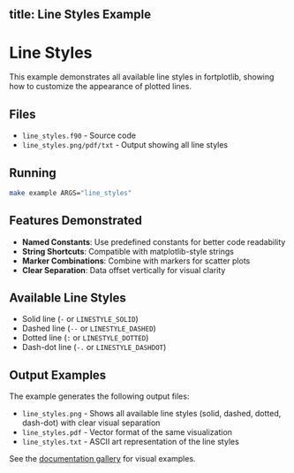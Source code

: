 title: Line Styles Example
---

# Line Styles

This example demonstrates all available line styles in fortplotlib, showing how to customize the appearance of plotted lines.

## Files

- `line_styles.f90` - Source code
- `line_styles.png/pdf/txt` - Output showing all line styles

## Running

```bash
make example ARGS="line_styles"
```

## Features Demonstrated

- **Named Constants**: Use predefined constants for better code readability
- **String Shortcuts**: Compatible with matplotlib-style strings
- **Marker Combinations**: Combine with markers for scatter plots
- **Clear Separation**: Data offset vertically for visual clarity

## Available Line Styles

- Solid line (`-` or `LINESTYLE_SOLID`)
- Dashed line (`--` or `LINESTYLE_DASHED`)
- Dotted line (`:` or `LINESTYLE_DOTTED`)
- Dash-dot line (`-.` or `LINESTYLE_DASHDOT`)

## Output Examples

The example generates the following output files:
- `line_styles.png` - Shows all available line styles (solid, dashed, dotted, dash-dot) with clear visual separation
- `line_styles.pdf` - Vector format of the same visualization
- `line_styles.txt` - ASCII art representation of the line styles

See the [documentation gallery](https://lazy-fortran.github.io/fortplot/) for visual examples.